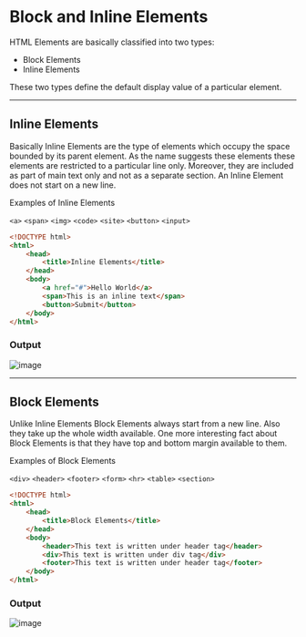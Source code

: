 # Block and Inline Elements

HTML Elements are basically classified into two types:
* Block Elements
* Inline Elements

These two types define the default display value of a particular element.

***

## Inline Elements
Basically Inline Elements are the type of elements which occupy the space bounded by its parent element. As the name suggests these elements these elements are restricted to a particular line only. Moreover, they are included as part of main text only and not as a separate section. An Inline Element does not start on a new line.

Examples of Inline Elements

`<a>` `<span>` `<img>` `<code>` `<site>` `<button>` `<input>` 

    
    
```html
<!DOCTYPE html>
<html>
    <head>
        <title>Inline Elements</title>
    </head>
    <body>
        <a href="#">Hello World</a>
        <span>This is an inline text</span>
        <button>Submit</button>
    </body>
</html> 
``` 

### Output

![image](https://user-images.githubusercontent.com/65715910/134344755-1cca59db-4486-4827-91e4-2ddd7837b1fe.png)

 
***
    
## Block Elements
Unlike Inline Elements Block Elements always start from a new line. Also they take up the whole width available.
One more interesting fact about Block Elements is that they have top and bottom margin available to them.

Examples of Block Elements

`<div>` `<header>` `<footer>` `<form>` `<hr>` `<table>` `<section>` 

```html
<!DOCTYPE html>
<html>
    <head>
        <title>Block Elements</title>
    </head>
    <body>
        <header>This text is written under header tag</header>
        <div>This text is written under div tag</div>
        <footer>This text is written under header tag</footer>
    </body>
</html>  
```   
### Output

![image](https://user-images.githubusercontent.com/65715910/134344895-514954e1-1ec8-40aa-8786-a6dcdad642ec.png)


    
